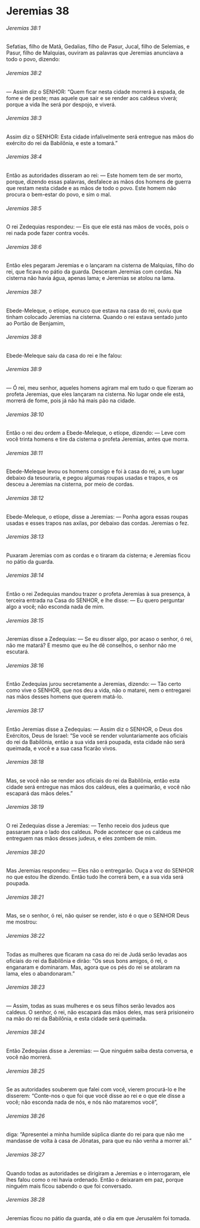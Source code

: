 # Jeremias 38

###### Jeremias 38:1

Sefatias, filho de Matã, Gedalias, filho de Pasur, Jucal, filho de Selemias, e Pasur, filho de Malquias, ouviram as palavras que Jeremias anunciava a todo o povo, dizendo:

###### Jeremias 38:2

— Assim diz o SENHOR: “Quem ficar nesta cidade morrerá à espada, de fome e de peste; mas aquele que sair e se render aos caldeus viverá; porque a vida lhe será por despojo, e viverá.

###### Jeremias 38:3

Assim diz o SENHOR: Esta cidade infalivelmente será entregue nas mãos do exército do rei da Babilônia, e este a tomará.”

###### Jeremias 38:4

Então as autoridades disseram ao rei: — Este homem tem de ser morto, porque, dizendo essas palavras, desfalece as mãos dos homens de guerra que restam nesta cidade e as mãos de todo o povo. Este homem não procura o bem-estar do povo, e sim o mal.

###### Jeremias 38:5

O rei Zedequias respondeu: — Eis que ele está nas mãos de vocês, pois o rei nada pode fazer contra vocês.

###### Jeremias 38:6

Então eles pegaram Jeremias e o lançaram na cisterna de Malquias, filho do rei, que ficava no pátio da guarda. Desceram Jeremias com cordas. Na cisterna não havia água, apenas lama; e Jeremias se atolou na lama.

###### Jeremias 38:7

Ebede-Meleque, o etíope, eunuco que estava na casa do rei, ouviu que tinham colocado Jeremias na cisterna. Quando o rei estava sentado junto ao Portão de Benjamim,

###### Jeremias 38:8

Ebede-Meleque saiu da casa do rei e lhe falou:

###### Jeremias 38:9

— Ó rei, meu senhor, aqueles homens agiram mal em tudo o que fizeram ao profeta Jeremias, que eles lançaram na cisterna. No lugar onde ele está, morrerá de fome, pois já não há mais pão na cidade.

###### Jeremias 38:10

Então o rei deu ordem a Ebede-Meleque, o etíope, dizendo: — Leve com você trinta homens e tire da cisterna o profeta Jeremias, antes que morra.

###### Jeremias 38:11

Ebede-Meleque levou os homens consigo e foi à casa do rei, a um lugar debaixo da tesouraria, e pegou algumas roupas usadas e trapos, e os desceu a Jeremias na cisterna, por meio de cordas.

###### Jeremias 38:12

Ebede-Meleque, o etíope, disse a Jeremias: — Ponha agora essas roupas usadas e esses trapos nas axilas, por debaixo das cordas. Jeremias o fez.

###### Jeremias 38:13

Puxaram Jeremias com as cordas e o tiraram da cisterna; e Jeremias ficou no pátio da guarda.

###### Jeremias 38:14

Então o rei Zedequias mandou trazer o profeta Jeremias à sua presença, à terceira entrada na Casa do SENHOR, e lhe disse: — Eu quero perguntar algo a você; não esconda nada de mim.

###### Jeremias 38:15

Jeremias disse a Zedequias: — Se eu disser algo, por acaso o senhor, ó rei, não me matará? E mesmo que eu lhe dê conselhos, o senhor não me escutará.

###### Jeremias 38:16

Então Zedequias jurou secretamente a Jeremias, dizendo: — Tão certo como vive o SENHOR, que nos deu a vida, não o matarei, nem o entregarei nas mãos desses homens que querem matá-lo.

###### Jeremias 38:17

Então Jeremias disse a Zedequias: — Assim diz o SENHOR, o Deus dos Exércitos, Deus de Israel: “Se você se render voluntariamente aos oficiais do rei da Babilônia, então a sua vida será poupada, esta cidade não será queimada, e você e a sua casa ficarão vivos.

###### Jeremias 38:18

Mas, se você não se render aos oficiais do rei da Babilônia, então esta cidade será entregue nas mãos dos caldeus, eles a queimarão, e você não escapará das mãos deles.”

###### Jeremias 38:19

O rei Zedequias disse a Jeremias: — Tenho receio dos judeus que passaram para o lado dos caldeus. Pode acontecer que os caldeus me entreguem nas mãos desses judeus, e eles zombem de mim.

###### Jeremias 38:20

Mas Jeremias respondeu: — Eles não o entregarão. Ouça a voz do SENHOR no que estou lhe dizendo. Então tudo lhe correrá bem, e a sua vida será poupada.

###### Jeremias 38:21

Mas, se o senhor, ó rei, não quiser se render, isto é o que o SENHOR Deus me mostrou:

###### Jeremias 38:22

Todas as mulheres que ficaram na casa do rei de Judá serão levadas aos oficiais do rei da Babilônia e dirão: “Os seus bons amigos, ó rei, o enganaram e dominaram. Mas, agora que os pés do rei se atolaram na lama, eles o abandonaram.”

###### Jeremias 38:23

— Assim, todas as suas mulheres e os seus filhos serão levados aos caldeus. O senhor, ó rei, não escapará das mãos deles, mas será prisioneiro na mão do rei da Babilônia, e esta cidade será queimada.

###### Jeremias 38:24

Então Zedequias disse a Jeremias: — Que ninguém saiba desta conversa, e você não morrerá.

###### Jeremias 38:25

Se as autoridades souberem que falei com você, vierem procurá-lo e lhe disserem: “Conte-nos o que foi que você disse ao rei e o que ele disse a você; não esconda nada de nós, e nós não mataremos você”,

###### Jeremias 38:26

diga: “Apresentei a minha humilde súplica diante do rei para que não me mandasse de volta à casa de Jônatas, para que eu não venha a morrer ali.”

###### Jeremias 38:27

Quando todas as autoridades se dirigiram a Jeremias e o interrogaram, ele lhes falou como o rei havia ordenado. Então o deixaram em paz, porque ninguém mais ficou sabendo o que foi conversado.

###### Jeremias 38:28

Jeremias ficou no pátio da guarda, até o dia em que Jerusalém foi tomada.

